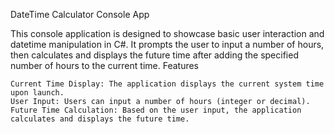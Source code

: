 DateTime Calculator Console App

This console application is designed to showcase basic user interaction and datetime manipulation in C#. It prompts the user to input a number of hours, then calculates and displays the future time after adding the specified number of hours to the current time.
Features

    Current Time Display: The application displays the current system time upon launch.
    User Input: Users can input a number of hours (integer or decimal).
    Future Time Calculation: Based on the user input, the application calculates and displays the future time.

